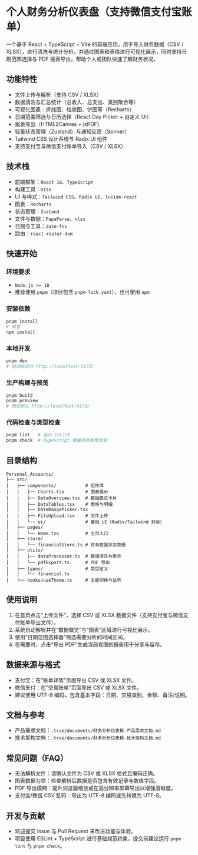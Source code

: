 # 个人财务分析仪表盘（支持微信支付宝账单）

一个基于 React + TypeScript + Vite 的前端应用，用于导入财务数据（CSV / XLSX），进行清洗与统计分析，并通过图表和表格进行可视化展示，同时支持日期范围选择与 PDF 报表导出，帮助个人或团队快速了解财务状况。

## 功能特性

- 文件上传与解析（支持 CSV / XLSX）
- 数据清洗与汇总统计（总收入、总支出、类别聚合等）
- 可视化图表：折线图、柱状图、饼图等（Recharts）
- 日期范围筛选与日历选择（React Day Picker + 自定义 UI）
- 报表导出（HTML2Canvas + jsPDF）
- 轻量状态管理（Zustand）与通知反馈（Sonner）
- Tailwind CSS 设计系统与 Radix UI 组件
 - 支持支付宝与微信支付账单导入（CSV / XLSX）

## 技术栈

- 前端框架：`React 18`、`TypeScript`
- 构建工具：`Vite`
- UI 与样式：`Tailwind CSS`、`Radix UI`、`lucide-react`
- 图表：`Recharts`
- 状态管理：`Zustand`
- 文件与数据：`PapaParse`、`xlsx`
- 日期与工具：`date-fns`
- 路由：`react-router-dom`

## 快速开始

### 环境要求

- `Node.js >= 18`
- 推荐使用 `pnpm`（项目包含 `pnpm-lock.yaml`），也可使用 `npm`

### 安装依赖

```bash
pnpm install
# 或者
npm install
```

### 本地开发

```bash
pnpm dev
# 启动后访问 http://localhost:5173/
```

### 生产构建与预览

```bash
pnpm build
pnpm preview
# 预览默认 http://localhost:4173/
```

### 代码检查与类型检查

```bash
pnpm lint   # 运行 ESLint
pnpm check  # TypeScript 增量项目类型检查
```

## 目录结构

```
Personal_Accounts/
├── src/
│   ├── components/           # 组件库
│   │   ├── Charts.tsx        # 图表展示
│   │   ├── DataOverview.tsx  # 数据概览卡片
│   │   ├── DataTables.tsx    # 表格与明细
│   │   ├── DateRangePicker.tsx
│   │   ├── FileUpload.tsx    # 文件上传
│   │   └── ui/               # 基础 UI（Radix/Tailwind 封装）
│   ├── pages/
│   │   └── Home.tsx          # 主页入口
│   ├── store/
│   │   └── financialStore.ts # 财务数据状态管理
│   ├── utils/
│   │   ├── dataProcessor.ts  # 数据清洗与聚合
│   │   └── pdfExport.ts      # PDF 导出
│   ├── types/                # 类型定义
│   │   └── financial.ts
│   └── hooks/useTheme.ts     # 主题切换与监听
```

## 使用说明

1. 在首页点击“上传文件”，选择 CSV 或 XLSX 数据文件（支持支付宝与微信支付账单导出文件）。
2. 系统自动解析并在“数据概览”与“图表”区域进行可视化展示。
3. 使用“日期范围选择器”筛选需要分析的时间区间。
4. 在需要时，点击“导出 PDF”生成当前视图的报表用于分享与留存。

## 数据来源与格式

- 支付宝：在“账单详情”页面导出 CSV 或 XLSX 文件。
- 微信支付：在“交易账单”页面导出 CSV 或 XLSX 文件。
- 建议使用 UTF-8 编码，包含基本字段：日期、交易类别、金额、备注/说明。

## 文档与参考

- 产品需求文档：`.trae/documents/财务分析仪表板-产品需求文档.md`
- 技术架构文档：`.trae/documents/财务分析仪表板-技术架构文档.md`

## 常见问题（FAQ）

- 无法解析文件：请确认文件为 CSV 或 XLSX 格式且编码正确。
- 图表数据为空：检查解析后数据是否包含有效记录与数值字段。
- PDF 导出模糊：提升浏览器缩放或在高分辨率屏幕导出以增强清晰度。
 - 支付宝/微信 CSV 乱码：导出为 UTF-8 编码或先转换为 UTF-8。

## 开发与贡献

- 欢迎提交 Issue 与 Pull Request 来改进功能与体验。
- 项目使用 ESLint + TypeScript 进行基础规范约束，提交前建议运行 `pnpm lint` 与 `pnpm check`。

